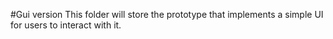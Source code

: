#Gui version
This folder will store the prototype that implements a simple UI for users to interact with it.
